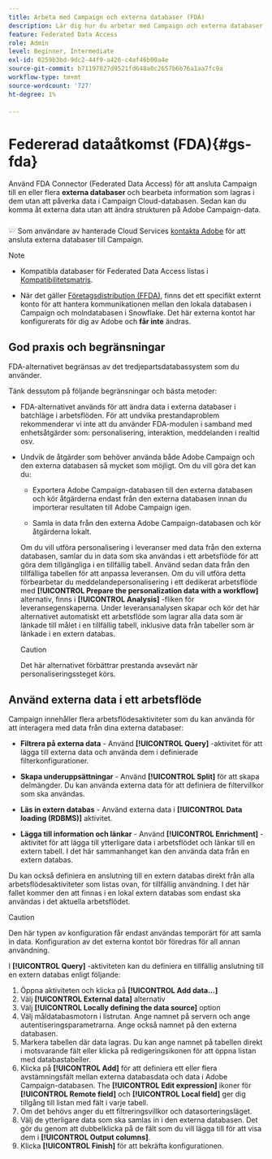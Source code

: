 ```yaml
---
title: Arbeta med Campaign och externa databaser (FDA)
description: Lär dig hur du arbetar med Campaign och externa databaser
feature: Federated Data Access
role: Admin
level: Beginner, Intermediate
exl-id: 0259b3bd-9dc2-44f9-a426-c4af46b00a4e
source-git-commit: b71197027d9521fd648a0c2657b6b76a1aa7fc9a
workflow-type: tm+mt
source-wordcount: '727'
ht-degree: 1%

---
```


# Federerad dataåtkomst (FDA){#gs-fda}

Använd FDA Connector (Federated Data Access) för att ansluta Campaign till en eller flera **externa databaser** och bearbeta information som lagras i dem utan att påverka data i Campaign Cloud-databasen. Sedan kan du komma åt externa data utan att ändra strukturen på Adobe Campaign-data.

![](../assets/do-not-localize/speech.png) Som användare av hanterade Cloud Services [kontakta Adobe](../start/campaign-faq.md#support) för att ansluta externa databaser till Campaign.


>[!NOTE]
>
>* Kompatibla databaser för Federated Data Access listas i [Kompatibilitetsmatris](../start/compatibility-matrix.md).
>
>* När det gäller [Företagsdistribution (FFDA)](../architecture/enterprise-deployment.md), finns det ett specifikt externt konto för att hantera kommunikationen mellan den lokala databasen i Campaign och molndatabasen i Snowflake. Det här externa kontot har konfigurerats för dig av Adobe och **får inte** ändras.
>


## God praxis och begränsningar

FDA-alternativet begränsas av det tredjepartsdatabassystem som du använder.

Tänk dessutom på följande begränsningar och bästa metoder:

* FDA-alternativet används för att ändra data i externa databaser i batchläge i arbetsflöden. För att undvika prestandaproblem rekommenderar vi inte att du använder FDA-modulen i samband med enhetsåtgärder som: personalisering, interaktion, meddelanden i realtid osv.

* Undvik de åtgärder som behöver använda både Adobe Campaign och den externa databasen så mycket som möjligt. Om du vill göra det kan du:

   * Exportera Adobe Campaign-databasen till den externa databasen och kör åtgärderna endast från den externa databasen innan du importerar resultaten till Adobe Campaign igen.

   * Samla in data från den externa Adobe Campaign-databasen och kör åtgärderna lokalt.

  Om du vill utföra personalisering i leveranser med data från den externa databasen, samlar du in data som ska användas i ett arbetsflöde för att göra dem tillgängliga i en tillfällig tabell. Använd sedan data från den tillfälliga tabellen för att anpassa leveransen. Om du vill utföra detta förbearbetar du meddelandepersonalisering i ett dedikerat arbetsflöde med **[!UICONTROL Prepare the personalization data with a workflow]** alternativ, finns i **[!UICONTROL Analysis]** -fliken för leveransegenskaperna. Under leveransanalysen skapar och kör det här alternativet automatiskt ett arbetsflöde som lagrar alla data som är länkade till målet i en tillfällig tabell, inklusive data från tabeller som är länkade i en extern databas.

  >[!CAUTION]
  >
  >Det här alternativet förbättrar prestanda avsevärt när personaliseringssteget körs.


## Använd externa data i ett arbetsflöde

Campaign innehåller flera arbetsflödesaktiviteter som du kan använda för att interagera med data från dina externa databaser:

* **Filtrera på externa data** - Använd **[!UICONTROL Query]** -aktivitet för att lägga till externa data och använda dem i definierade filterkonfigurationer.

* **Skapa underuppsättningar** - Använd **[!UICONTROL Split]** för att skapa delmängder. Du kan använda externa data för att definiera de filtervillkor som ska användas.

* **Läs in extern databas** - Använd externa data i **[!UICONTROL Data loading (RDBMS)]** aktivitet.

* **Lägga till information och länkar** - Använd **[!UICONTROL Enrichment]** -aktivitet för att lägga till ytterligare data i arbetsflödet och länkar till en extern tabell. I det här sammanhanget kan den använda data från en extern databas.

Du kan också definiera en anslutning till en extern databas direkt från alla arbetsflödesaktiviteter som listas ovan, för tillfällig användning. I det här fallet kommer den att finnas i en lokal extern databas som endast ska användas i det aktuella arbetsflödet.

>[!CAUTION]
>
>Den här typen av konfiguration får endast användas temporärt för att samla in data. Konfiguration av det externa kontot bör föredras för all annan användning.

I **[!UICONTROL Query]** -aktiviteten kan du definiera en tillfällig anslutning till en extern databas enligt följande:

1. Öppna aktiviteten och klicka på **[!UICONTROL Add data...]**
1. Välj **[!UICONTROL External data]** alternativ
1. Välj **[!UICONTROL Locally defining the data source]** option
1. Välj måldatabasmotorn i listrutan. Ange namnet på servern och ange autentiseringsparametrarna. Ange också namnet på den externa databasen.
1. Markera tabellen där data lagras. Du kan ange namnet på tabellen direkt i motsvarande fält eller klicka på redigeringsikonen för att öppna listan med databastabeller.
1. Klicka på **[!UICONTROL Add]** för att definiera ett eller flera avstämningsfält mellan externa databasdata och data i Adobe Campaign-databasen. The **[!UICONTROL Edit expression]** ikoner för **[!UICONTROL Remote field]** och **[!UICONTROL Local field]** ger dig tillgång till listan med fält i varje tabell.
1. Om det behövs anger du ett filtreringsvillkor och datasorteringsläget.
1. Välj de ytterligare data som ska samlas in i den externa databasen. Det gör du genom att dubbelklicka på de fält som du vill lägga till för att visa dem i **[!UICONTROL Output columns]**.
1. Klicka **[!UICONTROL Finish]** för att bekräfta konfigurationen.
